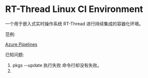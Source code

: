 # RT-Thread Linux  CI Environment



一个用于嵌入式实时操作系统 RT-Thread  进行持续集成的容器化环境。

范例:

[Azure Pipelines](azure-pipelines.md)



已知问题:

1. pkgs --update  执行失败 命令行却没有失败。 
2. 